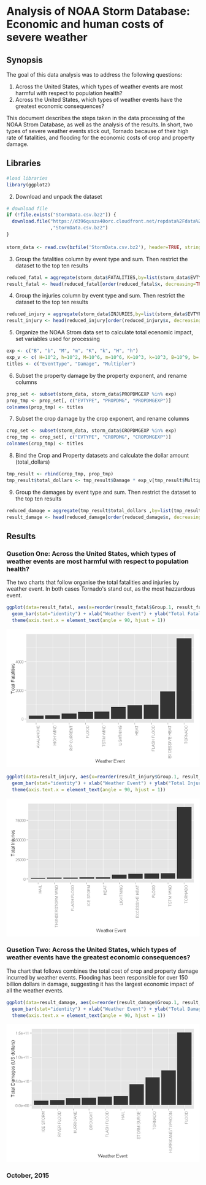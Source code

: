 # Analysis of NOAA Storm Database: Economic and human costs of severe weather

## Synopsis 

The goal of this data analysis was to address the following questions:

1.	Across the United States, which types of weather events are most harmful with respect to population health?
1.	Across the United States, which types of weather events have the greatest economic consequences?

This document describes the steps taken in the data processing of the NOAA Strom Database, as well as the analysis of the results.  In short, two types of severe weather events stick out, Tornado because of their high rate of fatalities, and flooding for the economic costs of crop and property damage.


## Libraries


```r
#load libraries
library(ggplot2)
```

2) Download and unpack the dataset


```r
# download file
if (!file.exists("StormData.csv.bz2")) {
  download.file("https://d396qusza40orc.cloudfront.net/repdata%2Fdata%2FStormData.csv.bz2"
                ,"StormData.csv.bz2")
}

storm_data <- read.csv(bzfile('StormData.csv.bz2'), header=TRUE, stringsAsFactors = FALSE)
```

3) Group the fatalities column by event type and sum.  Then restrict the dataset to the top ten results 


```r
reduced_fatal = aggregate(storm_data$FATALITIES,by=list(storm_data$EVTYPE),FUN=sum, na.rm=TRUE)
result_fatal <- head(reduced_fatal[order(reduced_fatal$x, decreasing=TRUE),], 10)
```

4) Group the injuries column by event type and sum.  Then restrict the dataset to the top ten results


```r
reduced_injury = aggregate(storm_data$INJURIES,by=list(storm_data$EVTYPE),FUN=sum, na.rm=TRUE)
result_injury <- head(reduced_injury[order(reduced_injury$x, decreasing=TRUE),], 10)
```

5) Organize the NOAA Strom data set to calculate total ecenomic impact, set variables used for processing


```r
exp <- c("B", "b", "M", "m", "K", "k", "H", "h")
exp_v <- c( H=10^2, h=10^2, M=10^6, m=10^6, K=10^3, k=10^3, B=10^9, b= 10^9)
titles <- c("EventType", "Damage", "Multipler")
```

6) Subset the property damage by the property exponent, and rename columns


```r
prop_set <- subset(storm_data, storm_data$PROPDMGEXP %in% exp)
prop_tmp <- prop_set[, c("EVTYPE", "PROPDMG", "PROPDMGEXP")]
colnames(prop_tmp) <- titles
```

7) Subset the crop damage by the crop exponent, and rename columns


```r
crop_set <- subset(storm_data, storm_data$CROPDMGEXP %in% exp)
crop_tmp <- crop_set[, c("EVTYPE", "CROPDMG", "CROPDMGEXP")]
colnames(crop_tmp) <- titles
```

8) Bind the Crop and Property datasets and calculate the dollar amount (total_dollars) 


```r
tmp_result <- rbind(crop_tmp, prop_tmp)
tmp_result$total_dollars <- tmp_result$Damage * exp_v[tmp_result$Multipler]
```

9) Group the damages by event type and sum.  Then restrict the dataset to the top ten results 


```r
reduced_damage = aggregate(tmp_result$total_dollars ,by=list(tmp_result$EventType),FUN=sum)
result_damage <- head(reduced_damage[order(reduced_damage$x, decreasing=TRUE),], 10)
```

## Results

### Qusetion One:	Across the United States, which types of weather events are most harmful with respect to population health?

The two charts that follow organise the total fatalities and injuries by weather event. In both cases Tornado's stand out, 
as the most hazzardous event.


```r
ggplot(data=result_fatal, aes(x=reorder(result_fatal$Group.1, result_fatal$x), y=result_fatal$x)) + 
  geom_bar(stat="identity") + xlab("Weather Event") + ylab("Total Fatalities") + 
  theme(axis.text.x = element_text(angle = 90, hjust = 1)) 
```

![](storm_analysis_files/figure-html/unnamed-chunk-10-1.png) 


```r
ggplot(data=result_injury, aes(x=reorder(result_injury$Group.1, result_injury$x), y=result_injury$x)) + 
  geom_bar(stat="identity") + xlab("Weather Event") + ylab("Total Injuries") + 
  theme(axis.text.x = element_text(angle = 90, hjust = 1)) 
```

![](storm_analysis_files/figure-html/unnamed-chunk-11-1.png) 

### Qusetion Two:	Across the United States, which types of weather events have the greatest economic consequences?

The chart that follows combines the total cost of crop and property damage incurred by weather events.  Flooding has been responsible for over 150 billion dollars in damage, suggesting it has the largest economic impact of all the weather events.


```r
ggplot(data=result_damage, aes(x=reorder(result_damage$Group.1, result_damage$x), y=result_damage$x)) + 
  geom_bar(stat="identity") + xlab("Weather Event") + ylab("Total Damages (US dollars)") + 
  theme(axis.text.x = element_text(angle = 90, hjust = 1)) 
```

![](storm_analysis_files/figure-html/unnamed-chunk-12-1.png) 

### October, 2015
